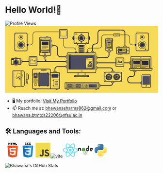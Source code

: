 # Hello World!👋
![Profile Views](https://komarev.com/ghpvc/?username=Bhawana874&label=Profile%20views&color=0e75b6&style=flat)
![](213910845-af37a709-8995-40d6-be59-724526e3c3d7.gif)
- 🖥️ My portfolio: [Visit My Portfolio](https://portfolio-xi-eosin-98.vercel.app/)
- 📫 Reach me at: [bhawanasharma862@gmail.com](mailto:bhawanasharma862@gmail.com) or [bhawana.btmtcs22206@nfsu.ac.in](mailto:bhawana.btmtcs22206@nfsu.ac.in)
## 🛠️ Languages and Tools:
<img src="https://raw.githubusercontent.com/devicons/devicon/master/icons/html5/html5-original-wordmark.svg" alt="html5" width="50" height="50" style="animation: bounce 2s infinite;"><img src="https://raw.githubusercontent.com/devicons/devicon/master/icons/css3/css3-original-wordmark.svg" alt="css3" width="50" height="50" style="animation: bounce 2s infinite;"><img src="https://raw.githubusercontent.com/devicons/devicon/master/icons/javascript/javascript-original.svg" alt="javascript" width="50" height="50" style="animation: shake 2s infinite;"><img src="https://vitejs.dev/logo.svg" alt="vite" width="50" height="50" style="animation: pulse 2s infinite;"><img src="https://raw.githubusercontent.com/devicons/devicon/master/icons/react/react-original.svg" alt="react" width="50" height="50" style="animation: spin 3s linear infinite;"><img src="https://raw.githubusercontent.com/devicons/devicon/master/icons/nodejs/nodejs-original-wordmark.svg" alt="nodejs" width="50" height="50" style="animation: beat 1.5s infinite;"><img src="https://raw.githubusercontent.com/devicons/devicon/master/icons/python/python-original.svg" alt="python" width="50" height="50" style="animation: float 3s ease-in-out infinite;">

![Bhawana's GitHub Stats](https://github-readme-stats.vercel.app/api?username=Bhawana874&show_icons=true&theme=dark)





